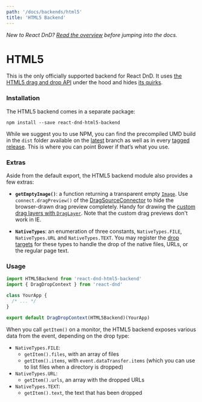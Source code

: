 ```yaml
---
path: '/docs/backends/html5'
title: 'HTML5 Backend'
---
```


_New to React DnD? [Read the overview](/docs/overview) before jumping into the docs._

# HTML5

This is the only officially supported backend for React DnD. It uses [the HTML5 drag and drop API](https://developer.mozilla.org/en-US/docs/Web/Guide/HTML/Drag_and_drop) under the hood and hides [its quirks](http://quirksmode.org/blog/archives/2009/09/the_html5_drag.html).

### Installation

The HTML5 backend comes in a separate package:

```
npm install --save react-dnd-html5-backend
```

While we suggest you to use NPM, you can find the precompiled UMD build in the `dist` folder available on the [latest](https://github.com/react-dnd/react-dnd-html5-backend/tree/latest/dist) branch as well as in every [tagged release](https://github.com/react-dnd/react-dnd-html5-backend/releases). This is where you can point Bower if that’s what you use.

### Extras

Aside from the default export, the HTML5 backend module also provides a few extras:

- **`getEmptyImage()`**: a function returning a transparent empty [`Image`](https://developer.mozilla.org/en-US/docs/Web/API/HTMLImageElement/Image). Use `connect.dragPreview()` of the [DragSourceConnector](/docs/api/drag-source-connector) to hide the browser-drawn drag preview completely. Handy for drawing the [custom drag layers with `DragLayer`](/docs/api/drag-layer). Note that the custom drag previews don't work in IE.

- **`NativeTypes`**: an enumeration of three constants, `NativeTypes.FILE`, `NativeTypes.URL` and `NativeTypes.TEXT`. You may register the [drop targets](/docs/api/drop-target) for these types to handle the drop of the native files, URLs, or the regular page text.

### Usage

```js
import HTML5Backend from 'react-dnd-html5-backend'
import { DragDropContext } from 'react-dnd'

class YourApp {
  /* ... */
}

export default DragDropContext(HTML5Backend)(YourApp)
```

When you call `getItem()` on a monitor, the HTML5 backend exposes various data from the event, depending on the drop type:

- `NativeTypes.FILE`:
  - `getItem().files`, with an array of files
  - `getItem().items`, with `event.dataTransfer.items` (which you can use to list files when a directory is dropped)
- `NativeTypes.URL`:
  - `getItem().urls`, an array with the dropped URLs
- `NativeTypes.TEXT`:
  - `getItem().text`, the text that has been dropped
